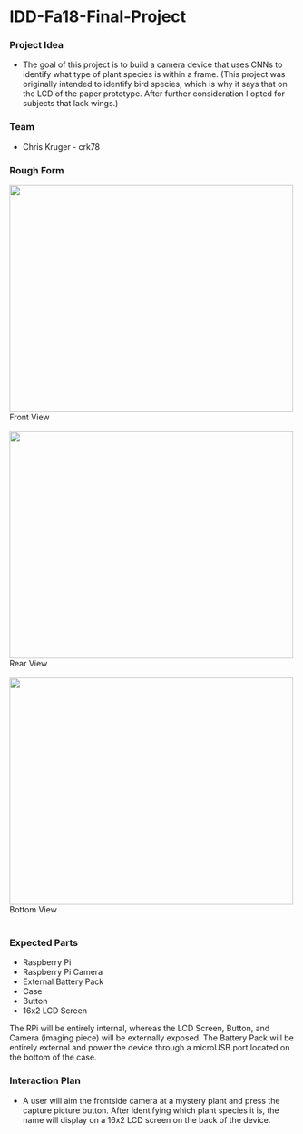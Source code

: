 # IDD-Fa18-Final-Project

### Project Idea

- The goal of this project is to build a camera device that uses CNNs to identify what type of plant species is within a frame. (This project was originally intended to identify bird species, which is why it says that on the LCD of the paper prototype. After further consideration I opted for subjects that lack wings.)  

### Team
- Chris Kruger - crk78

### Rough Form

<img src="https://i.imgur.com/OasfU5r.jpg" width=500 height=400><BR>Front View<BR><BR>
<img src="https://i.imgur.com/1f20Mrz.jpg" width=500 height=400><BR>Rear View<BR><BR>
<img src="https://i.imgur.com/jlWiKaD.jpg" width=500 height=400><BR>Bottom View<BR><BR>

### Expected Parts
- Raspberry Pi
- Raspberry Pi Camera
- External Battery Pack
- Case
- Button
- 16x2 LCD Screen

The RPi will be entirely internal, whereas the LCD Screen, Button, and Camera (imaging piece) will be externally exposed. The Battery Pack will be entirely external and power the device through a microUSB port located on the bottom of the case.

### Interaction Plan
- A user will aim the frontside camera at a mystery plant and press the capture picture button. After identifying which plant species it is, the name will display on a 16x2 LCD screen on the back of the device.
